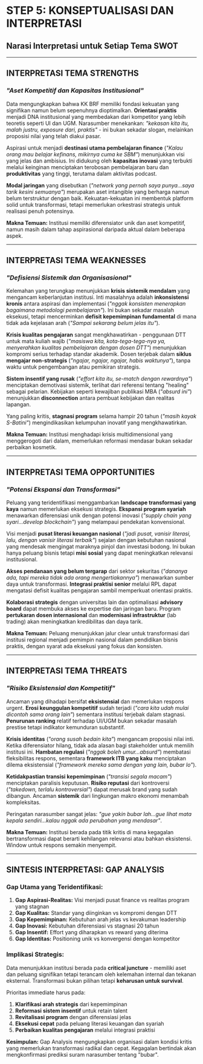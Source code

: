 # STEP 5: KONSEPTUALISASI DAN INTERPRETASI
## Narasi Interpretasi untuk Setiap Tema SWOT

---

## **INTERPRETASI TEMA STRENGTHS**
### *"Aset Kompetitif dan Kapasitas Institusional"*

Data mengungkapkan bahwa KK BRF memiliki fondasi kekuatan yang signifikan namun belum sepenuhnya dioptimalkan. **Orientasi praktis** menjadi DNA institusional yang membedakan dari kompetitor yang lebih teoretis seperti UI dan UGM. Narasumber menekankan: *"kekasan kita itu, malah justru, exposure dari, praktis"* - ini bukan sekadar slogan, melainkan proposisi nilai yang telah diakui pasar.

Aspirasi untuk menjadi **destinasi utama pembelajaran finance** (*"Kalau orang mau belajar kefinans, mikirnya cuma ke SBM"*) menunjukkan visi yang jelas dan ambisius. Ini didukung oleh **kapasitas inovasi** yang terbukti melalui keinginan menciptakan terobosan pembelajaran baru dan **produktivitas** yang tinggi, terutama dalam aktivitas podcast.

**Modal jaringan** yang disebutkan (*"network yang pernah saya punya...saya tarik kesini semuanya"*) merupakan aset intangible yang berharga namun belum terstruktur dengan baik. Kekuatan-kekuatan ini membentuk platform solid untuk transformasi, tetapi memerlukan orkestrasi strategis untuk realisasi penuh potensinya.

**Makna Temuan:** Institusi memiliki diferensiator unik dan aset kompetitif, namun masih dalam tahap aspirasional daripada aktual dalam beberapa aspek.

---

## **INTERPRETASI TEMA WEAKNESSES**
### *"Defisiensi Sistemik dan Organisasional"*

Kelemahan yang terungkap menunjukkan **krisis sistemik mendalam** yang mengancam keberlanjutan institusi. Inti masalahnya adalah **inkonsistensi kronis** antara aspirasi dan implementasi (*"nggak konsisten menerapkan bagaimana metodologi pembelajaran"*). Ini bukan sekadar masalah eksekusi, tetapi mencerminkan **defisit kepemimpinan fundamental** di mana tidak ada kejelasan arah (*"Sampai sekarang belum jelas itu"*).

**Krisis kualitas pengajaran** sangat mengkhawatirkan - penggunaan DTT untuk mata kuliah wajib (*"masiswa kita, kota-tega-tega-nya ya, menyerahkan kualitas pembelajaran dengan dosen DTT"*) menunjukkan kompromi serius terhadap standar akademik. Dosen terjebak dalam **siklus mengajar non-strategis** (*"ngajar, ngajar, ngajar, habis waktunya"*), tanpa waktu untuk pengembangan atau pemikiran strategis.

**Sistem insentif yang rusak** (*"effort kita itu, se-match dengan rewardnya"*) menciptakan demotivasi sistemik, terlihat dari referensi tentang "healing" sebagai pelarian. Kebijakan seperti kewajiban publikasi MBA (*"absurd ini"*) menunjukkan **disconnection** antara pembuat kebijakan dan realitas lapangan.

Yang paling kritis, **stagnasi program** selama hampir 20 tahun (*"masih kayak S-Batini"*) mengindikasikan kelumpuhan inovatif yang mengkhawatirkan.

**Makna Temuan:** Institusi menghadapi krisis multidimensional yang menggerogoti dari dalam, memerlukan reformasi mendasar bukan sekadar perbaikan kosmetik.

---

## **INTERPRETASI TEMA OPPORTUNITIES**
### *"Potensi Ekspansi dan Transformasi"*

Peluang yang teridentifikasi menggambarkan **landscape transformasi yang kaya** namun memerlukan eksekusi strategis. **Ekspansi program syariah** menawarkan diferensiasi unik dengan potensi inovasi (*"supply chain yang syari...develop blockchain"*) yang melampaui pendekatan konvensional.

Visi menjadi **pusat literasi keuangan nasional** (*"jadi pusat, vanisir literasi, lalu, dengan vanisir literasi terbaik"*) sejalan dengan kebutuhan nasional yang mendesak mengingat maraknya pinjol dan investasi bodong. Ini bukan hanya peluang bisnis tetapi **misi sosial** yang dapat meningkatkan relevansi institusional.

**Akses pendanaan yang belum tergarap** dari sektor sekuritas (*"dananya ada, tapi mereka tidak ada orang mengertiakannya"*) menawarkan sumber daya untuk transformasi. **Integrasi praktisi senior** melalui RPL dapat mengatasi defisit kualitas pengajaran sambil memperkuat orientasi praktis.

**Kolaborasi strategis** dengan universitas lain dan optimalisasi **advisory board** dapat membuka akses ke expertise dan jaringan baru. Program **pertukaran dosen internasional** dan **modernisasi infrastruktur** (lab trading) akan meningkatkan kredibilitas dan daya tarik.

**Makna Temuan:** Peluang menunjukkan jalur clear untuk transformasi dari institusi regional menjadi pemimpin nasional dalam pendidikan bisnis praktis, dengan syarat ada eksekusi yang fokus dan konsisten.

---

## **INTERPRETASI TEMA THREATS**
### *"Risiko Eksistensial dan Kompetitif"*

Ancaman yang dihadapi bersifat **eksistensial** dan memerlukan respons urgent. **Erosi keunggulan kompetitif** sudah terjadi (*"cara kita udah mulai dicontoh sama orang lain"*) sementara institusi terjebak dalam stagnasi. **Penurunan ranking** relatif terhadap UI/UGM bukan sekadar masalah prestise tetapi indikator kemunduran substantif.

**Krisis identitas** (*"orang susah bedain kita"*) mengancam proposisi nilai inti. Ketika diferensiator hilang, tidak ada alasan bagi stakeholder untuk memilih institusi ini. **Hambatan regulasi** (*"nggak boleh umur...absurd"*) membatasi fleksibilitas respons, sementara **framework ITB yang kaku** menciptakan dilema eksistensial (*"framework mereka sama dengan yang lain, bubar lo"*).

**Ketidakpastian transisi kepemimpinan** (*"transisi segala macam"*) menciptakan paralisis keputusan. **Risiko reputasi** dari kontroversi (*"takedown, terlalu kontroversial"*) dapat merusak brand yang sudah dibangun. Ancaman **sistemik** dari lingkungan makro ekonomi menambah kompleksitas.

Peringatan narasumber sangat jelas: *"gue yakin bubar lah...gue lihat mata kepala sendiri...kalau nggak ada perubahan yang mendasar"*.

**Makna Temuan:** Institusi berada pada titik kritis di mana kegagalan bertransformasi dapat berarti kehilangan relevansi atau bahkan eksistensi. Window untuk respons semakin menyempit.

---

## **SINTESIS INTERPRETASI: GAP ANALYSIS**

### **Gap Utama yang Teridentifikasi:**

1. **Gap Aspirasi-Realitas:** Visi menjadi pusat finance vs realitas program yang stagnan
2. **Gap Kualitas:** Standar yang diinginkan vs kompromi dengan DTT
3. **Gap Kepemimpinan:** Kebutuhan arah jelas vs kevakuman leadership
4. **Gap Inovasi:** Kebutuhan diferensiasi vs stagnasi 20 tahun
5. **Gap Insentif:** Effort yang diharapkan vs reward yang diterima
6. **Gap Identitas:** Positioning unik vs konvergensi dengan kompetitor

### **Implikasi Strategis:**

Data menunjukkan institusi berada pada **critical juncture** - memiliki aset dan peluang signifikan tetapi terancam oleh kelemahan internal dan tekanan eksternal. Transformasi bukan pilihan tetapi **keharusan untuk survival**.

Prioritas immediate harus pada:
1. **Klarifikasi arah strategis** dari kepemimpinan
2. **Reformasi sistem insentif** untuk retain talent
3. **Revitalisasi program** dengan diferensiasi jelas
4. **Eksekusi cepat** pada peluang literasi keuangan dan syariah
5. **Perbaikan kualitas pengajaran** melalui integrasi praktisi

**Kesimpulan:** Gap Analysis mengungkapkan organisasi dalam kondisi kritis yang memerlukan transformasi radikal dan cepat. Kegagalan bertindak akan mengkonfirmasi prediksi suram narasumber tentang "bubar".